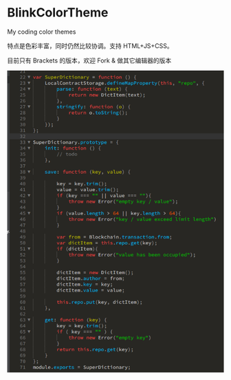 # BlinkColorTheme
My coding color themes

特点是色彩丰富，同时仍然比较协调。支持 HTML+JS+CSS。

目前只有 Brackets 的版本，欢迎 Fork & 做其它编辑器的版本

![image](https://raw.githubusercontent.com/BlinkDL/BlinkColorTheme/master/preview.png)
